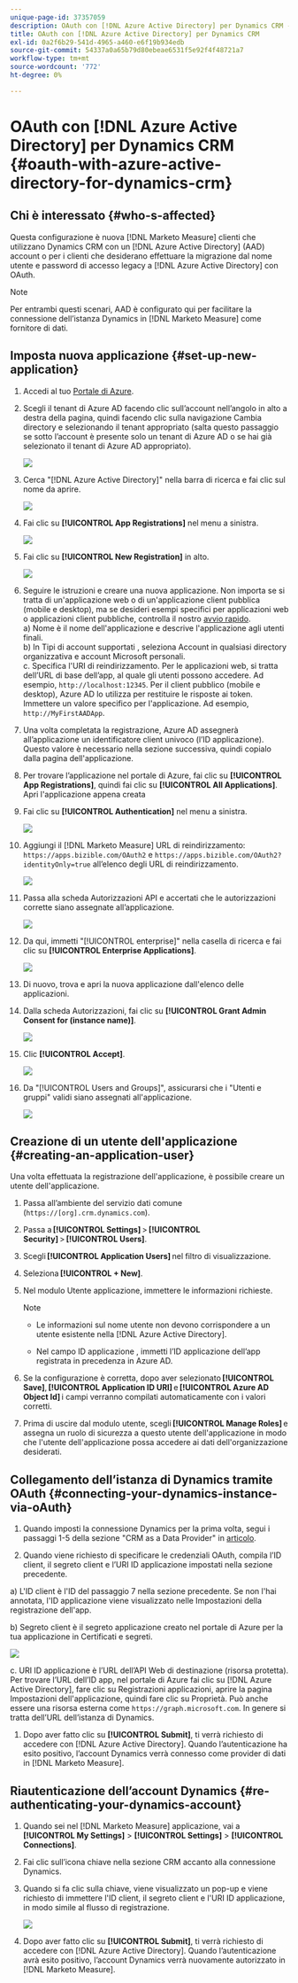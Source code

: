 ```yaml
---
unique-page-id: 37357059
description: OAuth con [!DNL Azure Active Directory] per Dynamics CRM - [!DNL Marketo Measure] - Documentazione del prodotto
title: OAuth con [!DNL Azure Active Directory] per Dynamics CRM
exl-id: 0a2f6b29-541d-4965-a460-e6f19b934edb
source-git-commit: 54337a0a65b79d80ebeae6531f5e92f4f48721a7
workflow-type: tm+mt
source-wordcount: '772'
ht-degree: 0%

---
```


# OAuth con [!DNL Azure Active Directory] per Dynamics CRM {#oauth-with-azure-active-directory-for-dynamics-crm}

## Chi è interessato {#who-s-affected}

Questa configurazione è nuova [!DNL Marketo Measure] clienti che utilizzano Dynamics CRM con un [!DNL Azure Active Directory] (AAD) account o per i clienti che desiderano effettuare la migrazione dal nome utente e password di accesso legacy a [!DNL Azure Active Directory] con OAuth.

>[!NOTE]
>
>Per entrambi questi scenari, AAD è configurato qui per facilitare la connessione dell’istanza Dynamics in [!DNL Marketo Measure] come fornitore di dati.

## Imposta nuova applicazione {#set-up-new-application}

1. Accedi al tuo [Portale di Azure](https://portal.azure.com/#home).

1. Scegli il tenant di Azure AD facendo clic sull’account nell’angolo in alto a destra della pagina, quindi facendo clic sulla navigazione Cambia directory e selezionando il tenant appropriato (salta questo passaggio se sotto l’account è presente solo un tenant di Azure AD o se hai già selezionato il tenant di Azure AD appropriato).

   ![](assets/setup-2.png)

1. Cerca &quot;[!DNL Azure Active Directory]&quot; nella barra di ricerca e fai clic sul nome da aprire.

   ![](assets/setup-3.png)

1. Fai clic su **[!UICONTROL App Registrations]** nel menu a sinistra.

   ![](assets/setup-4.png)

1. Fai clic su **[!UICONTROL New Registration]** in alto.

   ![](assets/setup-5.png)

1. Seguire le istruzioni e creare una nuova applicazione. Non importa se si tratta di un&#39;applicazione web o di un&#39;applicazione client pubblica (mobile e desktop), ma se desideri esempi specifici per applicazioni web o applicazioni client pubbliche, controlla il nostro [avvio rapido](https://docs.microsoft.com/en-us/azure/active-directory/develop/v1-overview).\
   a) Nome è il nome dell&#39;applicazione e descrive l&#39;applicazione agli utenti finali.\
   b) In Tipi di account supportati , seleziona Account in qualsiasi directory organizzativa e account Microsoft personali.\
   c. Specifica l&#39;URI di reindirizzamento. Per le applicazioni web, si tratta dell’URL di base dell’app, al quale gli utenti possono accedere. Ad esempio, `http://localhost:12345`. Per il client pubblico (mobile e desktop), Azure AD lo utilizza per restituire le risposte ai token. Immettere un valore specifico per l&#39;applicazione. Ad esempio, `http://MyFirstAADApp`.

1. Una volta completata la registrazione, Azure AD assegnerà all’applicazione un identificatore client univoco (l’ID applicazione). Questo valore è necessario nella sezione successiva, quindi copialo dalla pagina dell&#39;applicazione.

1. Per trovare l’applicazione nel portale di Azure, fai clic su **[!UICONTROL App Registrations]**, quindi fai clic su **[!UICONTROL All Applications]**. Apri l&#39;applicazione appena creata

1. Fai clic su **[!UICONTROL Authentication]** nel menu a sinistra.

   ![](assets/setup-9.png)

1. Aggiungi il [!DNL Marketo Measure] URL di reindirizzamento: `https://apps.bizible.com/OAuth2` e `https://apps.bizible.com/OAuth2?identityOnly=true` all’elenco degli URL di reindirizzamento.

   ![](assets/setup-10.png)

1. Passa alla scheda Autorizzazioni API e accertati che le autorizzazioni corrette siano assegnate all’applicazione.

   ![](assets/setup-10a.png)

1. Da qui, immetti &quot;[!UICONTROL enterprise]&quot; nella casella di ricerca e fai clic su **[!UICONTROL Enterprise Applications]**.

   ![](assets/setup-11.png)

1. Di nuovo, trova e apri la nuova applicazione dall&#39;elenco delle applicazioni.

1. Dalla scheda Autorizzazioni, fai clic su **[!UICONTROL Grant Admin Consent for (instance name)]**.

   ![](assets/setup-13a.png)

1. Clic **[!UICONTROL Accept]**.

   ![](assets/setup-13b.png)

1. Da &quot;[!UICONTROL Users and Groups]&quot;, assicurarsi che i &quot;Utenti e gruppi&quot; validi siano assegnati all&#39;applicazione.

   ![](assets/setup-14.png)

## Creazione di un utente dell&#39;applicazione {#creating-an-application-user}

Una volta effettuata la registrazione dell&#39;applicazione, è possibile creare un utente dell&#39;applicazione.

1. Passa all’ambiente del servizio dati comune (`https://[org].crm.dynamics.com`).

1. Passa a **[!UICONTROL Settings]** > **[!UICONTROL Security]** > **[!UICONTROL Users]**.

1. Scegli **[!UICONTROL Application Users]** nel filtro di visualizzazione.

1. Seleziona **[!UICONTROL + New]**.

1. Nel modulo Utente applicazione, immettere le informazioni richieste.

   >[!NOTE]
   >
   >* Le informazioni sul nome utente non devono corrispondere a un utente esistente nella [!DNL Azure Active Directory].
   >
   >* Nel campo ID applicazione , immetti l’ID applicazione dell’app registrata in precedenza in Azure AD.


1. Se la configurazione è corretta, dopo aver selezionato **[!UICONTROL Save]**, **[!UICONTROL Application ID URI]** e **[!UICONTROL Azure AD Object Id]** i campi verranno compilati automaticamente con i valori corretti.

1. Prima di uscire dal modulo utente, scegli **[!UICONTROL Manage Roles]** e assegna un ruolo di sicurezza a questo utente dell&#39;applicazione in modo che l&#39;utente dell&#39;applicazione possa accedere ai dati dell&#39;organizzazione desiderati.

## Collegamento dell’istanza di Dynamics tramite OAuth {#connecting-your-dynamics-instance-via-oAuth}

1. Quando imposti la connessione Dynamics per la prima volta, segui i passaggi 1-5 della sezione &quot;CRM as a Data Provider&quot; in [articolo](/help/marketo-measure-and-dynamics/getting-started-with-marketo-measure-and-dynamics/microsoft-dynamics-crm-installation-guide.md).

1. Quando viene richiesto di specificare le credenziali OAuth, compila l’ID client, il segreto client e l’URI ID applicazione impostati nella sezione precedente.

a) L&#39;ID client è l&#39;ID del passaggio 7 nella sezione precedente. Se non l&#39;hai annotata, l&#39;ID applicazione viene visualizzato nelle Impostazioni della registrazione dell&#39;app.

b) Segreto client è il segreto applicazione creato nel portale di Azure per la tua applicazione in Certificati e segreti.

![](assets/creating-2e.png)

c. URI ID applicazione è l’URL dell’API Web di destinazione (risorsa protetta). Per trovare l’URL dell’ID app, nel portale di Azure fai clic su [!DNL Azure Active Directory], fare clic su Registrazioni applicazioni, aprire la pagina Impostazioni dell&#39;applicazione, quindi fare clic su Proprietà. Può anche essere una risorsa esterna come `https://graph.microsoft.com`. In genere si tratta dell’URL dell’istanza di Dynamics.

1. Dopo aver fatto clic su **[!UICONTROL Submit]**, ti verrà richiesto di accedere con [!DNL Azure Active Directory]. Quando l’autenticazione ha esito positivo, l’account Dynamics verrà connesso come provider di dati in [!DNL Marketo Measure].

## Riautenticazione dell’account Dynamics {#re-authenticating-your-dynamics-account}

1. Quando sei nel [!DNL Marketo Measure] applicazione, vai a **[!UICONTROL My Settings]** > **[!UICONTROL Settings]** > **[!UICONTROL Connections]**.

1. Fai clic sull’icona chiave nella sezione CRM accanto alla connessione Dynamics.

1. Quando si fa clic sulla chiave, viene visualizzato un pop-up e viene richiesto di immettere l&#39;ID client, il segreto client e l&#39;URI ID applicazione, in modo simile al flusso di registrazione.

   ![](assets/re-authenticating-3.png)

1. Dopo aver fatto clic su **[!UICONTROL Submit]**, ti verrà richiesto di accedere con [!DNL Azure Active Directory]. Quando l’autenticazione avrà esito positivo, l’account Dynamics verrà nuovamente autorizzato in [!DNL Marketo Measure].
